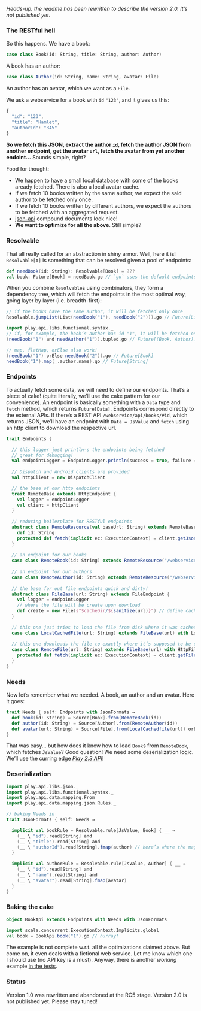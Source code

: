 *Heads-up: the readme has been rewritten to describe the version 2.0. It’s not published yet.*

### The RESTful hell

So this happens. We have a book:

```scala
case class Book(id: String, title: String, author: Author)
```

A book has an author:

```scala
case class Author(id: String, name: String, avatar: File)
```

An author has an avatar, which we want as a `File`.

We ask a webservice for a book with `id` `"123"`, and it gives us this:

```javascript
{
  "id": "123",
  "title": "Hamlet",
  "authorId": "345"
}
```

**So we fetch this JSON, extract the author `id`, fetch the author JSON from another endpoint, get the avatar `url`, fetch the avatar from yet another endoint...** Sounds simple, right?

Food for thought:

* We happen to have a small local database with some of the books aready fetched. There is also a local avatar cache.
* If we fetch 10 books written by the same author, we expect the said author to be fetched only once.
* If we fetch 10 books written by different authors, we expect the authors to be fetched with an aggregated request.
* [json-api](http://jsonapi.org/) compound documents look nice!
* **We want to optimize for all the above**. Still simple?

### Resolvable

That all really called for an abstraction in shiny armor. Well, here it is!
`Resolvable[A]` is something that can be resolved given a pool of endpoints:
```scala
def needBook(id: String): Resolvable[Book] = ???
val book: Future[Book] = needBook.go // `go` uses the default endpoints
```
When you combine `Resolvable`s using combinators, they form a dependency tree, which will fetch the endpoints
in the most optimal way, going layer by layer (i.e. breadth-first):
```scala
// if the books have the same author, it will be fetched only once
Resolvable.jumpList(List(needBook("1"), needBook("2"))).go // Future[List[Book]]

import play.api.libs.functional.syntax._
// if, for example, the book’s author has id "1", it will be fetched only once
(needBook("1") and needAuthor("1")).tupled.go // Future[(Book, Author)]

// map, flatMap, orElse also work!
(needBook("1") orElse needBook("2")).go // Future[Book]
needBook("1").map(_.author.name).go // Future[String]
```

### Endpoints

To actually fetch some data, we will need to define our endpoints. That’s a piece of cake!
(quite literally, we’ll use the cake pattern for our convenience). An endpoint is basically
something with a `Data` type and `fetch` method, which returns `Future[Data]`. Endpoints
correspond directly to the external APIs. If there’s a REST API `/webservice/api/books/#id`,
which returns JSON, we’ll have an endpoint with `Data = JsValue` and `fetch` using an http
client to download the respective url.

```scala
trait Endpoints {

  // this logger just println-s the endpoints being fetched
  // great for debugging!
  val endpointLogger = EndpointLogger.println(success = true, failure = false)
  
  // Dispatch and Android clients are provided
  val httpClient = new DispatchClient

  // the base of our http endpoints
  trait RemoteBase extends HttpEndpoint {
    val logger = endpointLogger
    val client = httpClient
  }
  
  // reducing boilerplate for RESTful endpoints
  abstract class RemoteResource(val baseUrl: String) extends RemoteBase with HttpJsonEndpoint {
    def id: String
    protected def fetch(implicit ec: ExecutionContext) = client.getJson(s"$baseUrl/$id")
  }
  
  // an endpoint for our books
  case class RemoteBook(id: String) extends RemoteResource("/webservice/api/books")
  
  // an endpoint for our authors
  case class RemoteAuthor(id: String) extends RemoteResource("/webservice/api/authors")
  
  // the base for out file endpoints quick and dirty!
  abstract class FileBase(url: String) extends FileEndpoint {
    val logger = endpointLogger
    // where the file will be create upon download
    def create = new File(s"$cacheDir/${sanitize(url)}") // define cacheDir and sanitize somewhere
  }
  
  // this one just tries to load the file from disk where it was cached
  case class LocalCachedFile(url: String) extends FileBase(url) with LocalFileEndpoint
  
  // this one downloads the file to exactly where it’s supposed to be cached
  case class RemoteFile(url: String) extends FileBase(url) with HttpFileEndpoint {
    protected def fetch(implicit ec: ExecutionContext) = client.getFile(url)
  }
}
```

### Needs

Now let’s remember what we needed. A book, an author and an avatar. Here it goes:

```scala
trait Needs { self: Endpoints with JsonFormats ⇒
  def book(id: String) = Source[Book].from(RemoteBook(id))
  def author(id: String) = Source[Author].from(RemoteAuthor(id))
  def avatar(url: String) = Source[File].from(LocalCachedfile(url)) orElse Source[File].from(RemoteFile(url))
}
```

That was easy... but how does it know how to load `Book`s from `RemoteBook`, which fetches `JsValue`? Good question! We need some deserialization logic. We’ll use the curring edge [*Play 2.3 API*](http://jto.github.io/articles/play_new_validation_api/)!

### Deserialization

```scala
import play.api.libs.json._
import play.api.libs.functional.syntax._
import play.api.data.mapping.From
import play.api.data.mapping.json.Rules._

// baking Needs in
trait JsonFormats { self: Needs ⇒

  implicit val bookRule = Resolvable.rule[JsValue, Book] { __ ⇒
    (__ \ "id").read[String] and
    (__ \ "title").read[String] and
    (__ \ "authorId").read[String].fmap(author) // here’s where the magic happens!
  }
  
  implicit val authorRule = Resolvable.rule[JsValue, Author] { __ ⇒
    (__ \ "id").read[String] and
    (__ \ "name").read[String] and
    (__ \ "avatar").read[String].fmap(avatar)
  }
}
```

### Baking the cake

```scala
object BookApi extends Endpoints with Needs with JsonFormats

import scala.concurrent.ExecutionContext.Implicits.global
val book = BookApi.book("1").go // hurray!
```

The example is not complete w.r.t. all the optimizations claimed above. But come on, it even deals with
a fictional web service. Let me know which one I should use (no API key is a must). Anyway, there is
another *working* example [in the tests](https://github.com/stanch/needs/blob/master/src/test/scala/org/needs/NeedSpec.scala).

### Status

Version 1.0 was rewritten and abandoned at the RC5 stage. Version 2.0 is not published yet. Please stay tuned!
